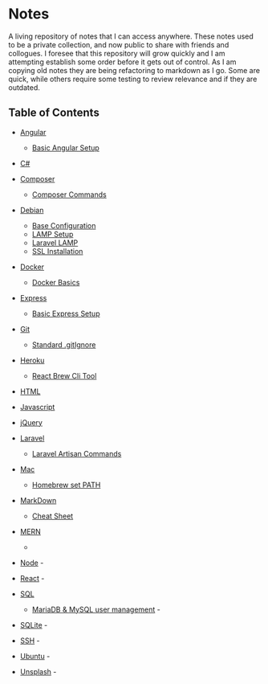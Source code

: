 # Notes

A living repository of notes that I can access anywhere. These notes used to be a private collection, and now public to share with friends and collogues. I foresee that this repository will grow quickly and I am attempting establish some order before it gets out of control. As I am copying old notes they are being refactoring to markdown as I go. Some are quick, while others require some testing to review relevance and if they are outdated.

## Table of Contents

- [Angular](https://github.com/Renrek/notes/blob/main/Angular)
    - [Basic Angular Setup](https://github.com/Renrek/notes/blob/main/Angular/basic-angular-setup.md)
- [C#](https://github.com/Renrek/notes/blob/main/C#)

- [Composer](https://github.com/Renrek/notes/blob/main/Composer)
    - [Composer Commands](https://github.com/Renrek/notes/blob/main/Composer/composer-commands.md)

- [Debian](https://github.com/Renrek/notes/blob/main/Debian)
    - [Base Configuration](https://github.com/Renrek/notes/blob/main/Debian/debian-base-configuration.md)
    - [LAMP Setup](https://github.com/Renrek/notes/blob/main/Debian/debian-lamp-setup.md)
    - [Laravel LAMP](https://github.com/Renrek/notes/blob/main/Debian/debian-laravel-lamp-setup.md#L1)
    - [SSL Installation](https://github.com/Renrek/notes/blob/master/Debian/ssl-installation-openssl.md)

- [Docker](https://github.com/Renrek/notes/blob/main/Docker)
    - [Docker Basics](https://github.com/Renrek/notes/blob/main/Docker/docker-basics.md)

- [Express](https://github.com/Renrek/notes/blob/main/Express)
    - [Basic Express Setup](https://github.com/Renrek/notes/blob/main/Express/express-basic-web-server.md)

- [Git](https://github.com/Renrek/notes/blob/main/Git)
    - [Standard .gitIgnore](https://github.com/Renrek/notes/blob/main/Git/git-ignore.md)

- [Heroku](https://github.com/Renrek/notes/blob/main/Heroku)
    - [React Brew Cli Tool](https://github.com/Renrek/notes/blob/main/Heroku/node-react-brew-cli.md)

- [HTML](https://github.com/Renrek/notes/blob/main/HTML)
    
- [Javascript](https://github.com/Renrek/notes/blob/main/Javascript)
   
- [jQuery](https://github.com/Renrek/notes/blob/main/jQuery)
  
- [Laravel](https://github.com/Renrek/notes/blob/main/Laravel)
    - [Laravel Artisan Commands](https://github.com/Renrek/notes/blob/main/Laravel/laravel-artisan-commands.md#L1)

- [Mac](https://github.com/Renrek/notes/blob/main/Mac)
    - [Homebrew set PATH](https://github.com/Renrek/notes/blob/main/Mac/homebrew-path.md#L1)

- [MarkDown](https://github.com/Renrek/notes/blob/main/MarkDown)
    - [Cheat Sheet](https://github.com/Renrek/notes/blob/main/MarkDown/format.md#L1)

- [MERN](https://github.com/Renrek/notes/blob/main/MERN)
    - []()
- [Node](https://github.com/Renrek/notes/blob/main/Node)
    -[]()
- [React](https://github.com/Renrek/notes/blob/main/React)
    -[]()
- [SQL](https://github.com/Renrek/notes/blob/main/SQL)
    - [MariaDB & MySQL user management](https://github.com/Renrek/notes/blob/main/SQL/mysql-mariadb-user-management.md)
    -[]()
- [SQLite](https://github.com/Renrek/notes/blob/main/SQL)
    -[]()
- [SSH](https://github.com/Renrek/notes/blob/main/SSH)
    -[]()
- [Ubuntu](https://github.com/Renrek/notes/blob/main/Ubuntu)
    -[]()
- [Unsplash](https://github.com/Renrek/notes/blob/main/Unsplash)
    -[]()